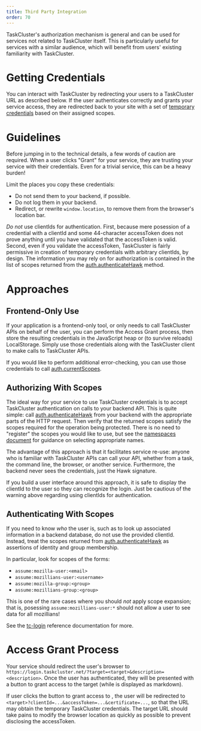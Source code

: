 ```yaml
---
title: Third Party Integration
order: 70
---
```


TaskCluster's authorization mechanism is general and can be used for services not related to TaskCluster itself.
This is particularly useful for services with a similar audience, which will benefit from users' existing familiarity with TaskCluster.

# Getting Credentials

You can interact with TaskCluster by redirecting your users to a TaskCluster URL as described below.
If the user authenticates correctly and grants your service access, they are redirected back to your site with a set of [temporary credentials](/manual/apis/temporary-credentials) based on their assigned scopes.

# Guidelines

Before jumping in to the technical details, a few words of caution are required.
When a user clicks "Grant" for your service, they are trusting your service with their credentials.
Even for a trivial service, this can be a heavy burden!

Limit the places you copy these credentials:

 * Do not send them to your backend, if possible.
 * Do not log them in your backend.
 * Redirect, or rewrite `window.location`, to remove them from the browser's location bar.

*Do not* use clientIds for authentication.
First, because mere posession of a credential with a clientId and some 44-character accessToken does not prove anything until you have validated that the accessToken is valid.
Second, even if you validate the accessToken, TaskCluster is fairly permissive in creation of temporary credentials with arbitrary clientIds, by design.
The information you may rely on for authorization is contained in the list of scopes returned from the [auth.authenticateHawk](/reference/platform/auth/api-docs#authenticateHawk) method.

# Approaches

## Frontend-Only Use

If your application is a frontend-only tool, or only needs to call TaskCluster APIs on behalf of the user, you can perform the Access Grant process, then store the resulting credentials in the JavaScript heap or (to survive reloads) LocalStorage.
Simply use those credentials along with the TaskCluster client to make calls to TaskCluster APIs.

If you would like to perform additional error-checking, you can use those credentials to call [auth.currentScopes](/reference/platform/auth/api-docs#currentScopes).

## Authorizing With Scopes

The ideal way for your service to use TaskCluster credentials is to accept TaskCluster authentication on calls to your backend API.
This is quite simple: call [auth.authenticateHawk](/reference/platform/auth/api-docs#authenticateHawk) from your backend with the appropriate parts of the HTTP request.
Then verify that the returned scopes satisfy the scopes required for the operation being protected.
There is no need to "register" the scopes you would like to use, but see the [namespaces document](/manual/devel/namespaces) for guidance on selecting appropriate names.

The advantage of this approach is that it facilitates service re-use: anyone who is familiar with TaskCluster APIs can call your API, whether from a task, the command line, the browser, or another service.
Furthermore, the backend never sees the credentials, just the Hawk signature.

If you build a user interface around this approach, it is safe to display the clientId to the user so they can recognize the login.
Just be cautious of the warning above regarding using clientIds for authentication.

## Authenticating With Scopes

If you need to know *who* the user is, such as to look up associated information in a backend database, do not use the provided clientId.
Instead, treat the scopes returned from [auth.authenticateHawk](/reference/platform/auth/api-docs#authenticateHawk) as assertions of identity and group membership.

In particular, look for scopes of the forms:

 * `assume:mozilla-user:<email>`
 * `assume:mozillians-user:<username>`
 * `assume:mozilla-group:<group>`
 * `assume:mozillians-group:<group>`

This is one of the rare cases where you should *not* apply scope expansion; that is, posessing `assume:mozillians-user:*` should not allow a user to see data for all mozillians!

See the [tc-login](/reference/core/login) reference documentation for more.

# Access Grant Process

Your service should redirect the user's browser to `https://login.taskcluster.net/?target=<target>&description=<description>`. Once the user has authenticated, they will be presented with a button to grant access to the target <target> (while <decription> is displayed as markdown).

If user clicks the button to grant access to <target>, the user will be redirected to `<target>?clientId=...&accessToken=...&certificate=...`, so that the <target> URL may obtain the temporary TaskCluster credentials.
The target URL should take pains to modify the browser location as quickly as possible to prevent disclosing the accessToken.

